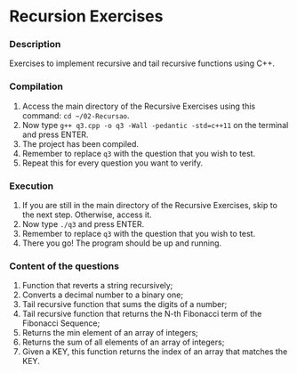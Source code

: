 Recursion Exercises
===================


### Description

Exercises to implement recursive and tail recursive functions using C++.


### Compilation

1. Access the main directory of the Recursive Exercises using this command: `cd ~/02-Recursao`.
2. Now type `g++ q3.cpp -o q3 -Wall -pedantic -std=c++11` on the terminal and press ENTER.
3. The project has been compiled.
4. Remember to replace `q3` with the question that you wish to test.
5. Repeat this for every question you want to verify.


### Execution

1. If you are still in the main directory of the Recursive Exercises, skip to the next step. Otherwise, access it.
2. Now type `./q3` and press ENTER.
3. Remember to replace `q3` with the question that you wish to test.
4. There you go! The program should be up and running.


### Content of the questions

1. Function that reverts a string recursively;
2. Converts a decimal number to a binary one;
3. Tail recursive function that sums the digits of a number;
4. Tail recursive function that returns the N-th Fibonacci term of the Fibonacci Sequence;
5. Returns the min element of an array of integers;
6. Returns the sum of all elements of an array of integers;
7. Given a KEY, this function returns the index of an array that matches the KEY.

